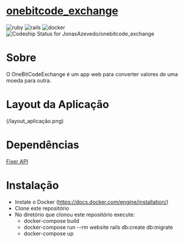 # [onebitcode_exchange](http://onebitcode-exchange-jonas.herokuapp.com)

![ruby](https://img.shields.io/badge/Ruby-2.3.1-red.svg)
![rails](https://img.shields.io/badge/Rails-5.0.1-red.svg)
![docker](https://img.shields.io/docker/automated/jrottenberg/ffmpeg.svg)
![Codeship Status for JonasAzevedo/onebitcode_exchange](https://app.codeship.com/projects/217039)

# Sobre

O OneBitCodeExchange é um app web para converter valores de uma moeda para outra.

# Layout da Aplicação

(/layout_aplicação.png)

# Dependências

[Fixer API](http://fixer.io/)

# Instalação

* Instale o Docker (https://docs.docker.com/engine/installation/)
* Clone este repositório
* No diretório que clonou este repositório execute:
  * docker-compose build
  * docker-compose run --rm website rails db:create db:migrate
  * docker-compose up
